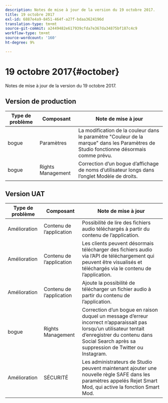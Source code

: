 ```yaml
---
description: Notes de mise à jour de la version du 19 octobre 2017.
title: 19 octobre 2017
exl-id: 6887e4a9-8451-464f-a27f-bdaa3624196d
translation-type: tm+mt
source-git-commit: a2449482e617939cfda7e367da34875bf187c4c9
workflow-type: tm+mt
source-wordcount: '160'
ht-degree: 9%

---
```


# 19 octobre 2017{#october}

Notes de mise à jour de la version du 19 octobre 2017.

## Version de production

| **Type de problème** | **Composant** | **Note de mise à jour** |
|---|---|---|
| bogue | Paramètres | La modification de la couleur dans le paramètre &quot;Couleur de la marque&quot; dans les Paramètres de Studio fonctionne désormais comme prévu. |
| bogue | Rights Management | Correction d’un bogue d’affichage de noms d’utilisateur longs dans l’onglet Modèle de droits. |

## Version UAT

| **Type de problème** | **Composant** | **Note de mise à jour** |
|---|---|---|
| Amélioration | Contenu de l’application | Possibilité de lire des fichiers audio téléchargés à partir du contenu de l’application. |
| Amélioration | Contenu de l’application | Les clients peuvent désormais télécharger des fichiers audio via l’API de téléchargement qui peuvent être visualisés et téléchargés via le contenu de l’application. |
| Amélioration | Contenu de l’application | Ajoute la possibilité de télécharger un fichier audio à partir du contenu de l’application. |
| bogue | Rights Management | Correction d’un bogue en raison duquel un message d’erreur incorrect n’apparaissait pas lorsqu’un utilisateur tentait d’enregistrer du contenu dans Social Search après sa suppression de Twitter ou Instagram. |
| Amélioration | SÉCURITÉ | Les administrateurs de Studio peuvent maintenant ajouter une nouvelle règle SAFE dans les paramètres appelés Rejet Smart Mod, qui active la fonction Smart Mod. |
